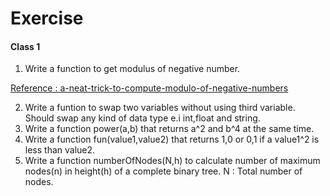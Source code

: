 # Exercise
#### Class 1
1. Write a function to get modulus of negative number.

  [Reference : a-neat-trick-to-compute-modulo-of-negative-numbers](https://dev.to/maurobringolf/a-neat-trick-to-compute-modulo-of-negative-numbers-111e)

2. Write a funtion to swap two variables without using third variable. Should swap any kind of data type e.i int,float and string.
3. Write a function power(a,b) that returns a^2 and b^4 at the same time.
4. Write a function fun(value1,value2) that returns 1,0 or 0,1 if a value1^2 is less than value2.
5. Write a function numberOfNodes(N,h) to calculate number of maximum nodes(n) in height(h) of a complete binary tree. N : Total number of nodes.
